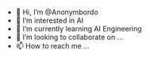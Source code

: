 - 👋 Hi, I’m @Anonymbordo
- 👀 I’m interested in AI
- 🌱 I’m currently learning AI Engineering
- 💞️ I’m looking to collaborate on ...
- 📫 How to reach me ...

<!---
Anonymbordo/Anonymbordo is a ✨ special ✨ repository because its `README.md` (this file) appears on your GitHub profile.
You can click the Preview link to take a look at your changes.
--->
